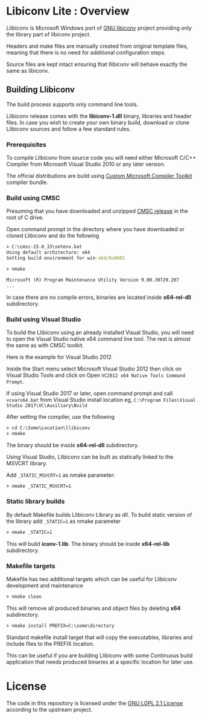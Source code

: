 # Libiconv Lite : Overview

Llibiconv is Microsoft Windows port of [GNU libiconv](https://www.gnu.org/software/libiconv)
project providing only the library part of libiconv project.

Headers and make files are manually created from original template
files, meaning that there is no need for additional configuration steps.

Source files are kept intact ensuring that llibiconv will behave
exactly the same as libiconv.

## Building Llibiconv

The build process supports only command line tools.

Llibiconv release comes with the **libiconv-1.dll**
binary, libraries and header files.
In case you wish to create your own binary build,
download or clone Llibiconv sources and follow a
few standard rules.

### Prerequisites

To compile Llibiconv from source code you will need either
Microsoft C/C++ Compiler from Microsoft Visual Studio 2010
or any later version.

The official distributions are build using
[Custom Microsoft Compiler Toolkit](https://github.com/mturk/cmsc)
compiler bundle.


### Build using CMSC

Presuming that you have downloaded and unzipped
[CMSC release](https://github.com/mturk/cmsc/releases)
in the root of C drive.

Open command prompt in the directory where you have
downloaded or cloned Llibiconv and do the following

```cmd
> C:\cmsc-15.0_33\setenv.bat
Using default architecture: x64
Setting build environment for win-x64/0x0601

> nmake

Microsoft (R) Program Maintenance Utility Version 9.00.30729.207
...
```

In case there are no compile errors, binaries are located
inside **x64-rel-dll** subdirectory.

### Build using Visual Studio

To build the Llibiconv using an already installed Visual Studio,
you will need to open the Visual Studio native x64 command
line tool. The rest is almost the same as with CMSC toolkit.

Here is the example for Visual Studio 2012

Inside the Start menu select Microsoft Visual Studio 2012 then
click on Visual Studio Tools and click on
Open `VC2012 x64 Native Tools Command Prompt`.

If using Visual Studio 2017 or later, open command prompt
and call `vcvars64.bat` from Visual Studio install location
eg, `C:\Program Files\Visual Studio 2017\VC\Auxiliary\Build`


After setting the compiler, use the following

```cmd
> cd C:\Some\Location\llibiconv
> nmake

```

The binary should be inside **x64-rel-dll** subdirectory.

Using Visual Studio, Llibiconv can be built
as statically linked to the MSVCRT library.

Add `_STATIC_MSVCRT=1` as nmake parameter:
```cmd
> nmake _STATIC_MSVCRT=1

```

### Static library builds

By default Makefile builds Llibiconv Library as dll. To build
static version of the library add `_STATIC=1` as nmake parameter

```cmd
> nmake _STATIC=1

```

This will build **iconv-1.lib**.
The binary should be inside **x64-rel-lib** subdirectory.

### Makefile targets

Makefile has two additional targets which can be useful
for Llibiconv development and maintenance

```cmd
> nmake clean
```

This will remove all produced binaries and object files
by deleting **x64** subdirectory.

```cmd
> nmake install PREFIX=C:\some\directory
```

Standard makefile install target that will
copy the executables, libraries and include files to the PREFIX location.

This can be useful if you are building Llibiconv with
some Continuous build application that needs produced
binaries at a specific location for later use.



# License

The code in this repository is licensed under the [GNU LGPL 2.1 License](LICENSE.txt)
according to the upstream project.
